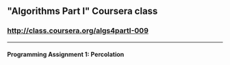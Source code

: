 ## "Algorithms Part I" Coursera class 
### http://class.coursera.org/algs4partI-009
-------------------------------------

#### Programming Assignment 1: Percolation
